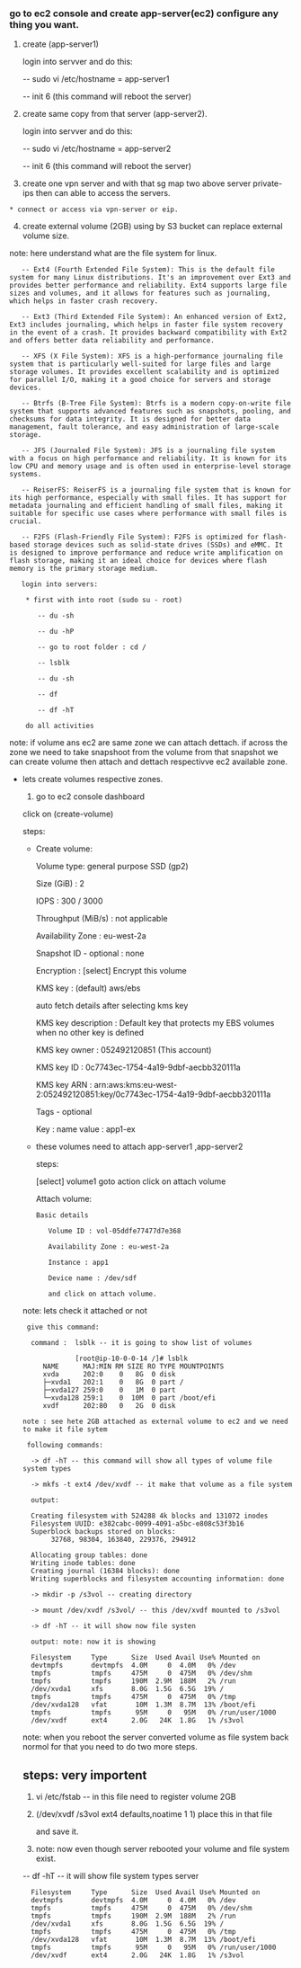 ### go to ec2 console and create app-server(ec2) configure any thing you want.

  1. create (app-server1)

     login into servver and do this:

      -- sudo vi /etc/hostname = app-server1 

      -- init 6 (this command will reboot the server)  
    
  2. create same copy from that server (app-server2).
     
     login into servver and do this:

      -- sudo vi /etc/hostname = app-server2 

      -- init 6 (this command will reboot the server) 
 
  3. create one vpn server and with that sg map two above server private-ips then can able to access the servers.
     
    * connect or access via vpn-server or eip.

  4. create external volume (2GB) using by S3 bucket can replace external volume size.

  note: here understand what are the file system for linux.
      
       -- Ext4 (Fourth Extended File System): This is the default file system for many Linux distributions. It's an improvement over Ext3 and provides better performance and reliability. Ext4 supports large file sizes and volumes, and it allows for features such as journaling, which helps in faster crash recovery.

       -- Ext3 (Third Extended File System): An enhanced version of Ext2, Ext3 includes journaling, which helps in faster file system recovery in the event of a crash. It provides backward compatibility with Ext2 and offers better data reliability and performance.

       -- XFS (X File System): XFS is a high-performance journaling file system that is particularly well-suited for large files and large storage volumes. It provides excellent scalability and is optimized for parallel I/O, making it a good choice for servers and storage devices.

       -- Btrfs (B-Tree File System): Btrfs is a modern copy-on-write file system that supports advanced features such as snapshots, pooling, and checksums for data integrity. It is designed for better data management, fault tolerance, and easy administration of large-scale storage.

       -- JFS (Journaled File System): JFS is a journaling file system with a focus on high performance and reliability. It is known for its low CPU and memory usage and is often used in enterprise-level storage systems.

       -- ReiserFS: ReiserFS is a journaling file system that is known for its high performance, especially with small files. It has support for metadata journaling and efficient handling of small files, making it suitable for specific use cases where performance with small files is crucial.

       -- F2FS (Flash-Friendly File System): F2FS is optimized for flash-based storage devices such as solid-state drives (SSDs) and eMMC. It is designed to improve performance and reduce write amplification on flash storage, making it an ideal choice for devices where flash memory is the primary storage medium.
       
       login into servers:
       
        * first with into root (sudo su - root)

           -- du -sh

           -- du -hP

           -- go to root folder : cd /

           -- lsblk

           -- du -sh

           -- df

           -- df -hT

        do all activities
  
  note: if volume ans ec2 are same zone we can attach dettach. if across the zone we need to take snapshoot from the volume 
  from that snapshot we can create volume then attach and dettach respectivve ec2 available zone.

 * lets create volumes respective zones.

   1. go to ec2 console dashboard

     click on (create-volume)
     
     steps:

     * Create volume:
      
       Volume type: general purpose SSD (gp2)

       Size (GiB) : 2

       IOPS : 300 / 3000

       Throughput (MiB/s) : not applicable

       Availability Zone : eu-west-2a

       Snapshot ID - optional : none

       Encryption : [select] Encrypt this volume

       KMS key : (default) aws/ebs
       
       auto fetch details after selecting kms key
       
       KMS key description : Default key that protects my EBS volumes when no other key is defined
       
       KMS key owner : 052492120851 (This account)
       
       KMS key ID : 0c7743ec-1754-4a19-9dbf-aecbb320111a
       
       KMS key ARN : arn:aws:kms:eu-west-2:052492120851:key/0c7743ec-1754-4a19-9dbf-aecbb320111a
    
       Tags - optional

       Key : name        value : app1-ex

     * these volumes need to attach app-server1 ,app-server2

        steps:

         [select] volume1 goto action click on attach volume

          Attach volume:

           Basic details 
           
              Volume ID : vol-05ddfe77477d7e368

              Availability Zone : eu-west-2a

              Instance : app1

              Device name : /dev/sdf

              and click on attach volume.
      
      note: lets check it attached or not 
        
        give this command:
         
         command :  lsblk -- it is going to show list of volumes 

                    [root@ip-10-0-0-14 /]# lsblk
            NAME      MAJ:MIN RM SIZE RO TYPE MOUNTPOINTS
            xvda      202:0    0   8G  0 disk 
            ├─xvda1   202:1    0   8G  0 part /
            ├─xvda127 259:0    0   1M  0 part 
            └─xvda128 259:1    0  10M  0 part /boot/efi
            xvdf      202:80   0   2G  0 disk 
           
       note : see hete 2GB attached as external volume to ec2 and we need to make it file sytem

        following commands:

         -> df -hT -- this command will show all types of volume file system types

         -> mkfs -t ext4 /dev/xvdf -- it make that volume as a file system

         output:

         Creating filesystem with 524288 4k blocks and 131072 inodes
         Filesystem UUID: e382cabc-0099-4091-a5bc-e808c53f3b16
         Superblock backups stored on blocks: 
              32768, 98304, 163840, 229376, 294912

         Allocating group tables: done                            
         Writing inode tables: done                            
         Creating journal (16384 blocks): done
         Writing superblocks and filesystem accounting information: done

         -> mkdir -p /s3vol -- creating directory

         -> mount /dev/xvdf /s3vol/ -- this /dev/xvdf mounted to /s3vol

         -> df -hT -- it will show now file systen

         output: note: now it is showing

         Filesystem     Type      Size  Used Avail Use% Mounted on
         devtmpfs       devtmpfs  4.0M     0  4.0M   0% /dev
         tmpfs          tmpfs     475M     0  475M   0% /dev/shm
         tmpfs          tmpfs     190M  2.9M  188M   2% /run
         /dev/xvda1     xfs       8.0G  1.5G  6.5G  19% /
         tmpfs          tmpfs     475M     0  475M   0% /tmp
         /dev/xvda128   vfat       10M  1.3M  8.7M  13% /boot/efi
         tmpfs          tmpfs      95M     0   95M   0% /run/user/1000
         /dev/xvdf      ext4      2.0G   24K  1.8G   1% /s3vol

    note: when you reboot the server converted volume as file system back normol
    for that you need to do two more steps.

    steps: very importent
    ---------------------
    1. vi /etc/fstab -- in this file need to register volume 2GB

    2. (/dev/xvdf                                     /s3vol      ext4   defaults,noatime  1   1) place this in that file
       
       and save it.
    3. note: now even though server rebooted your volume and file system exist.
    
    -- df -hT -- it will show file system types server

         Filesystem     Type      Size  Used Avail Use% Mounted on
         devtmpfs       devtmpfs  4.0M     0  4.0M   0% /dev
         tmpfs          tmpfs     475M     0  475M   0% /dev/shm
         tmpfs          tmpfs     190M  2.9M  188M   2% /run
         /dev/xvda1     xfs       8.0G  1.5G  6.5G  19% /
         tmpfs          tmpfs     475M     0  475M   0% /tmp
         /dev/xvda128   vfat       10M  1.3M  8.7M  13% /boot/efi
         tmpfs          tmpfs      95M     0   95M   0% /run/user/1000
         /dev/xvdf      ext4      2.0G   24K  1.8G   1% /s3vol